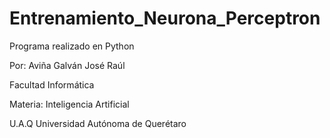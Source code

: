 # Entrenamiento_Neurona_Perceptron

Programa realizado en Python

Por: Aviña Galván José Raúl

Facultad Informática

Materia: Inteligencia Artificial

U.A.Q Universidad Autónoma de Querétaro
